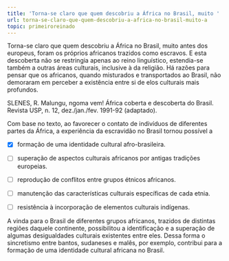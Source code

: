 ```yaml
---
title: 'Torna-se claro que quem descobriu a África no Brasil, muito '
url: torna-se-claro-que-quem-descobriu-a-africa-no-brasil-muito-a
topic: primeiroreinado
---
```



Torna-se claro que quem descobriu a África no Brasil, muito antes dos europeus, foram os próprios africanos trazidos como escravos. E esta descoberta não se restringia apenas ao reino linguístico, estendia-se também a outras áreas culturais, inclusive à da religião. Há razões para pensar que os africanos, quando misturados e transportados ao Brasil, não demoraram em perceber a existência entre si de elos culturais mais profundos.

SLENES, R. Malungu, ngoma vem! África coberta e descoberta do Brasil. Revista USP, n. 12, dez./jan./fev. 1991-92 (adaptado).

Com base no texto, ao favorecer o contato de indivíduos de diferentes partes da África, a experiência da escravidão no Brasil tornou possível a



- [x] formação de uma identidade cultural afro-brasileira.
- [ ] superação de aspectos culturais africanos por antigas tradições europeias.
- [ ] reprodução de conflitos entre grupos étnicos africanos.
- [ ] manutenção das características culturais específicas de cada etnia.
- [ ] resistência à incorporação de elementos culturais indígenas.


A vinda para o Brasil de diferentes grupos africanos, trazidos de distintas regiões daquele continente, possibilitou a identificação e a superação de algumas desigualdades culturais existentes entre eles. Dessa forma o sincretismo entre bantos, sudaneses e malês, por exemplo, contribui para a formação de uma identidade cultural africana no Brasil.
